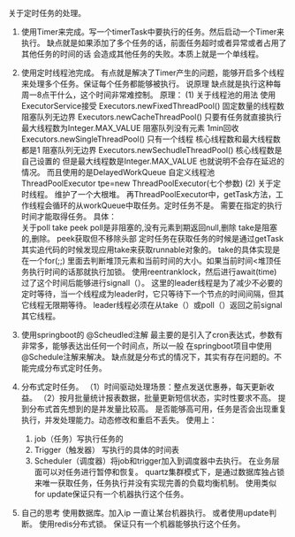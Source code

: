 关于定时任务的处理。
1. 使用Timer来完成。写一个timerTask中要执行的任务。然后启动一个Timer来执行。
    缺点就是如果添加了多个任务的话，前面任务超时或者异常或者占用了其他任务的时间的话
    会造成其他任务的失败。本质上就是一个单线程。
2. 使用定时线程池完成。
    有点就是解决了Timer产生的问题，能够开启多个线程来处理多个任务。保证每个任务都能够被执行。
    说原理 缺点就是执行这种每周一8点干什么，这个时间非常难控制。
    原理：
    (1) 关于线程池的用法  使用ExecutorService接受
    Executors.newFixedThreadPool()  固定数量的线程数 阻塞队列无边界
    Executors.newCacheThreadPool() 只要有任务就直接执行 最大线程数为Integer.MAX_VALUE 阻塞队列没有元素  1min回收
    Executors.newSingleThreadPool() 只有一个线程 核心线程数和最大线程数都是1 阻塞队列无边界
    Executors.newSechudleThreadPool() 核心线程数是自己设置的 但是最大线程数是Integer.MAX_VALUE 
    也就说明不会存在延迟的情况。 而且使用的是DelayedWorkQueue
    自定义线程池  ThreadPoolExecutor tpe=new ThreadPoolExecutor(七个参数)
    (2) 关于定时线程。
    维护了一个大根堆。
    再ThreadPoolExecutor中，getTask方法，工作线程会循环的从workQueue中取任务。定时任务不是。
    需要在指定的执行时间才能取得任务。
    具体：    
        关于poll take peek
        poll是非阻塞的,没有元素到期返回null,删除   take是阻塞的,删除。
        peek获取但不移除头部 
    定时任务在获取任务的时候是通过getTask其实追代码的时候发现应用take来获取runnable对象的。
    take的具体实现是 在一个for(;;) 里面去判断堆顶元素和当前时间的大小。如果当前时间<堆顶任务执行时间的话那就执行加锁。
    使用reentranklock，然后进行await(time) 过了这个时间后能够进行signall（）。
        这里的leader线程是为了减少不必要的定时等待，当一个线程成为leader时，它只等待下一个节点的时间间隔，但其它线程无限期等待。 
    leader线程必须在从take（）或poll（）返回之前signal其它线程。
3. 使用springboot的 @Scheudled注解
    最主要的是引入了cron表达式，参数有非常多，能够表达出任何一个时间点，所以一般
    在springboot项目中使用@Schedule注解来解决。
    缺点就是分布式的情况下，其实有存在问题的。不能完成分布式定时任务。
4. 分布式定时任务。
    （1）时间驱动处理场景：整点发送优惠券，每天更新收益。
    （2）按月批量统计报表数据，批量更新短信状态，实时性要求不高。
    提到分布式首先想到的是并发量比较高。
    是否能够高可用，任务是否会出现重复执行，并发处理能力。动态修改和重启不丢失。
    使用上：
    1. job（任务）写执行任务的 
    2. Trigger（触发器） 写执行的具体的时间表
    3. Scheduler（调度器）将job和trigger加入到调度器中去执行。
    在业务层面可以对任务进行暂停和恢复。
    quartz集群模式下，是通过数据库独占锁来唯一获取任务，任务执行并没有实现完善的负载均衡机制。
    使用类似 for update保证只有一个机器执行这个任务。

5. 自己的思考
    使用数据库。加入ip 一直让某台机器执行。 或者使用update判断。
    使用redis分布式锁。 保证只有一个机器能够执行这个任务。
    
    
    